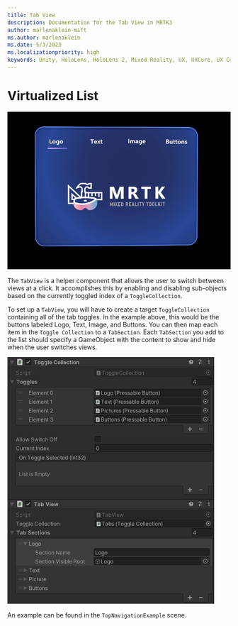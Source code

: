 ```yaml
---
title: Tab View
description: Documentation for the Tab View in MRTK3
author: marlenaklein-msft
ms.author: marlenaklein
ms.date: 5/3/2023
ms.localizationpriority: high
keywords: Unity, HoloLens, HoloLens 2, Mixed Reality, UX, UXCore, UX Core, packaging
---
```


# Virtualized List
![Image showing the tab view](images/tabview.png)

The `TabView` is a helper component that allows the user to switch between views at a click. It accomplishes this by enabling and disabling sub-objects based on the currently toggled index of a `ToggleCollection`.

To set up a `TabView`, you will have to create a target `ToggleCollection` containing all of the tab toggles. In the example above, this would be the buttons labeled Logo, Text, Image, and Buttons. You can then map each item in the `Toggle Collection` to a `TabSection`. Each `TabSection` you add to the list should specify a GameObject with the content to show and hide when the user switches views.

![Image showing the inspector for a TabView component](images/tabview_inspector.png)

An example can be found in the `TopNavigationExample` scene.
